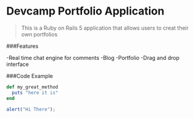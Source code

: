# Devcamp Portfolio Application

> This is a Ruby on Rails 5 application that allows users to creat their own portfolios

###Features

-Real time chat engine for comments
-Blog
-Portfolio
-Drag and drop interface

###Code Example

```ruby
def my_great_method
  puts "here it is"
end
```

```javascript
alert("Hi There");
```